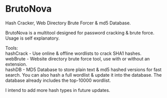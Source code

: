 # BrutoNova  

Hash Cracker, Web Directory Brute Forcer & md5 Database.  

BrutoNova is a multitool designed for password cracking & brute force. Usage is self explanatory.  

Tools:  
    hashCrack - Use online & offline wordlists to crack SHA1 hashes.  
    webBrute - Website directory brute force tool, use with or without an extension.  
    hashDB - MD5 Database to store plain text & md5 hashed versions for fast search. You can also hash a full wordlist & update it into the database. The database already includes the top-10000 wordlist.  

I intend to add more hash types in future updates.  

